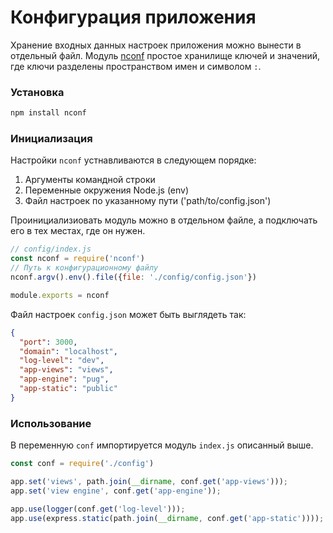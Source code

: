 # Конфигурация приложения

Хранение входных данных настроек приложения можно вынести в отдельный файл. Модуль [nconf](https://www.npmjs.com/package/nconf) простое хранилище ключей и значений, где ключи разделены пространством имен и символом `:`.

### Установка

```bash
npm install nconf
```

### Инициализация

Настройки `nconf` устнавливаются в следующем порядке:

1. Аргументы командной строки
2. Переменные окружения Node.js (env)
3. Файл настроек по указанному пути ('path/to/config.json')

Проинициализиовать модуль можно в отдельном файле, а подключать его в тех местах, где он нужен.

```javascript
// config/index.js
const nconf = require('nconf')
// Путь к конфигурационному файлу
nconf.argv().env().file({file: './config/config.json'})

module.exports = nconf
```

Файл настроек `config.json` может быть выглядеть так:

```json
{
  "port": 3000,
  "domain": "localhost",
  "log-level": "dev",
  "app-views": "views",
  "app-engine": "pug",
  "app-static": "public" 
}
```

### Использование

В переменную `conf` импортируется модуль `index.js` описанный выше.

```javascript
const conf = require('./config')

app.set('views', path.join(__dirname, conf.get('app-views')));
app.set('view engine', conf.get('app-engine'));

app.use(logger(conf.get('log-level')));
app.use(express.static(path.join(__dirname, conf.get('app-static'))));
```